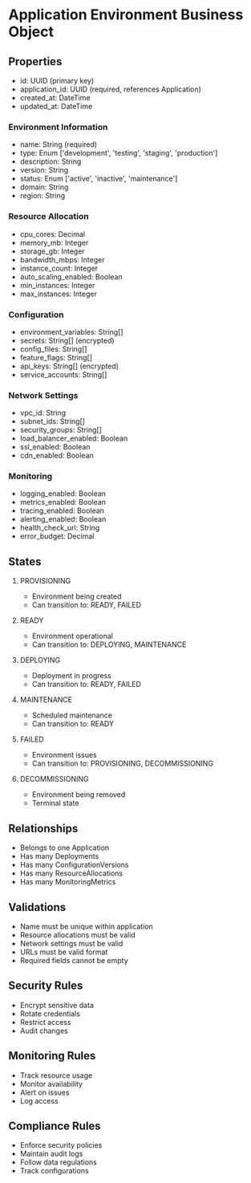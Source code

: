# Application Environment Business Object

## Properties
- id: UUID (primary key)
- application_id: UUID (required, references Application)
- created_at: DateTime
- updated_at: DateTime

### Environment Information
- name: String (required)
- type: Enum ['development', 'testing', 'staging', 'production']
- description: String
- version: String
- status: Enum ['active', 'inactive', 'maintenance']
- domain: String
- region: String

### Resource Allocation
- cpu_cores: Decimal
- memory_mb: Integer
- storage_gb: Integer
- bandwidth_mbps: Integer
- instance_count: Integer
- auto_scaling_enabled: Boolean
- min_instances: Integer
- max_instances: Integer

### Configuration
- environment_variables: String[]
- secrets: String[] (encrypted)
- config_files: String[]
- feature_flags: String[]
- api_keys: String[] (encrypted)
- service_accounts: String[]

### Network Settings
- vpc_id: String
- subnet_ids: String[]
- security_groups: String[]
- load_balancer_enabled: Boolean
- ssl_enabled: Boolean
- cdn_enabled: Boolean

### Monitoring
- logging_enabled: Boolean
- metrics_enabled: Boolean
- tracing_enabled: Boolean
- alerting_enabled: Boolean
- health_check_url: String
- error_budget: Decimal

## States
1. PROVISIONING
   - Environment being created
   - Can transition to: READY, FAILED

2. READY
   - Environment operational
   - Can transition to: DEPLOYING, MAINTENANCE

3. DEPLOYING
   - Deployment in progress
   - Can transition to: READY, FAILED

4. MAINTENANCE
   - Scheduled maintenance
   - Can transition to: READY

5. FAILED
   - Environment issues
   - Can transition to: PROVISIONING, DECOMMISSIONING

6. DECOMMISSIONING
   - Environment being removed
   - Terminal state

## Relationships
- Belongs to one Application
- Has many Deployments
- Has many ConfigurationVersions
- Has many ResourceAllocations
- Has many MonitoringMetrics

## Validations
- Name must be unique within application
- Resource allocations must be valid
- Network settings must be valid
- URLs must be valid format
- Required fields cannot be empty

## Security Rules
- Encrypt sensitive data
- Rotate credentials
- Restrict access
- Audit changes

## Monitoring Rules
- Track resource usage
- Monitor availability
- Alert on issues
- Log access

## Compliance Rules
- Enforce security policies
- Maintain audit logs
- Follow data regulations
- Track configurations